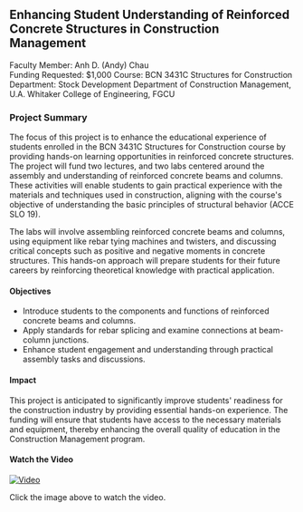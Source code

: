 ## Enhancing Student Understanding of Reinforced Concrete Structures in Construction Management
Faculty Member: Anh D. (Andy) Chau   
Funding Requested: $1,000 Course: BCN 3431C Structures for Construction Department: Stock Development Department of Construction Management, U.A. Whitaker College of Engineering, FGCU  

### Project Summary

The focus of this project is to enhance the educational experience of students enrolled in the BCN 3431C Structures for Construction course by providing hands-on learning opportunities in reinforced concrete structures. The project will fund two lectures, and two labs centered around the assembly and understanding of reinforced concrete beams and columns. These activities will enable students to gain practical experience with the materials and techniques used in construction, aligning with the course's objective of understanding the basic principles of structural behavior (ACCE SLO 19).

The labs will involve assembling reinforced concrete beams and columns, using equipment like rebar tying machines and twisters, and discussing critical concepts such as positive and negative moments in concrete structures. This hands-on approach will prepare students for their future careers by reinforcing theoretical knowledge with practical application.

#### Objectives
- Introduce students to the components and functions of reinforced concrete beams and columns.
- Apply standards for rebar splicing and examine connections at beam-column junctions.
- Enhance student engagement and understanding through practical assembly tasks and discussions.

#### Impact 

This project is anticipated to significantly improve students' readiness for the construction industry by providing essential hands-on experience. The funding will ensure that students have access to the necessary materials and equipment, thereby enhancing the overall quality of education in the Construction Management program. 

#### Watch the Video

[![Video](https://img.youtube.com/vi/WYFZXbYWZ2k/0.jpg)](https://youtu.be/WYFZXbYWZ2k)

Click the image above to watch the video. 


